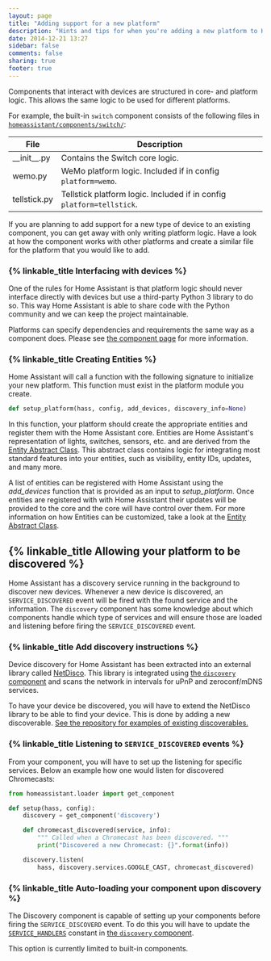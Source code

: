 ```yaml
---
layout: page
title: "Adding support for a new platform"
description: "Hints and tips for when you're adding a new platform to Home Assistant."
date: 2014-12-21 13:27
sidebar: false
comments: false
sharing: true
footer: true
---
```


Components that interact with devices are structured in core- and platform logic. This allows the same logic to be used for different platforms.

For example, the built-in `switch` component consists of the following files in [`homeassistant/components/switch/`](https://github.com/balloob/home-assistant/tree/master/homeassistant/components/switch):

| File | Description |
| ---- | ----------- |
| \_\_init\_\_.py | Contains the Switch core logic.|
| wemo.py | WeMo platform logic. Included if in config `platform=wemo`. |
| tellstick.py | Tellstick platform logic. Included if in config `platform=tellstick`. |

If you are planning to add support for a new type of device to an existing component, you can get away with only writing platform logic. Have a look at how the component works with other platforms and create a similar file for the platform that you would like to add.

### {% linkable_title Interfacing with devices %}

One of the rules for Home Assistant is that platform logic should never interface directly with devices but use a third-party Python 3 library to do so. This way Home Assistant is able to share code with the Python community and we can keep the project maintainable.

Platforms can specify dependencies and requirements the same way as a component does. Please see [the component page](/developers/creating_components/#dependencies) for more information.

### {% linkable_title Creating Entities %}

Home Assistant will call a function with the following signature to initialize your new platform. This function must exist in the platform module you create.

```python
def setup_platform(hass, config, add_devices, discovery_info=None)
```

In this function, your platform should create the appropriate entities and register them with the Home Assistant core. Entities are Home Assistant's representation of lights, switches, sensors, etc. and are derived from the [Entity Abstract Class](https://github.com/balloob/home-assistant/blob/master/homeassistant/helpers/entity.py). This abstract class contains logic for integrating most standard features into your entities, such as visibility, entity IDs, updates, and many more.

A list of entities can be registered with Home Assistant using the *add_devices* function that is provided as an input to *setup_platform*. Once entities are registered with with Home Assistant their updates will be provided to the core and the core will have control over them. For more information on how Entities can be customized, take a look at the [Entity Abstract Class](https://github.com/balloob/home-assistant/blob/master/homeassistant/helpers/entity.py#L18).

## {% linkable_title Allowing your platform to be discovered %}

Home Assistant has a discovery service running in the background to discover new devices. Whenever a new device is discovered, an `SERVICE_DISCOVERED` event will be fired with the found service and the information. The `discovery` component has some knowledge about which components handle which type of services and will ensure those are loaded and listening before firing the `SERVICE_DISCOVERED` event.

### {% linkable_title Add discovery instructions %}

Device discovery  for Home Assistant has been extracted into an external library called [NetDisco](https://github.com/balloob/netdisco). This library is integrated using [the `discovery` component](https://github.com/balloob/home-assistant/blob/dev/homeassistant/components/discovery.py) and scans the network in intervals for uPnP and zeroconf/mDNS services.

To have your device be discovered, you will have to extend the NetDisco library to be able to find your device. This is done by adding a new discoverable. [See the repository for examples of existing discoverables.](https://github.com/balloob/netdisco/tree/master/netdisco/discoverables)

### {% linkable_title Listening to `SERVICE_DISCOVERED` events %}

From your component, you will have to set up the listening for specific services. Below an example how one would listen for discovered Chromecasts:

```python
from homeassistant.loader import get_component

def setup(hass, config):
    discovery = get_component('discovery')

    def chromecast_discovered(service, info):
        """ Called when a Chromecast has been discovered. """
        print("Discovered a new Chromecast: {}".format(info))

    discovery.listen(
        hass, discovery.services.GOOGLE_CAST, chromecast_discovered)
```

### {% linkable_title Auto-loading your component upon discovery %}

The Discovery component is capable of setting up your components before firing the `SERVICE_DISCOVERD` event. To do this you will have to update the [`SERVICE_HANDLERS`](https://github.com/balloob/home-assistant/blob/dev/homeassistant/components/discovery.py#L29) constant in [the `discovery` component](https://github.com/balloob/home-assistant/blob/dev/homeassistant/components/discovery.py).

<p class='note warning'>
This option is currently limited to built-in components.
</p>
